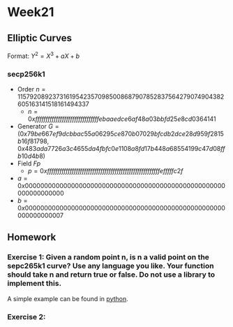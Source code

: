 # Week21

## Elliptic Curves
Format: $Y^2 = X^3 + a X + b$

### secp256k1
- Order $n = 115792089237316195423570985008687907852837564279074904382605163141518161494337$
    - $n = 0xfffffffffffffffffffffffffffffffebaaedce6af48a03bbfd25e8cd0364141$
- Generator $G = (0x79be667ef9dcbbac55a06295ce870b07029bfcdb2dce28d959f2815b16f81798, 0x483ada7726a3c4655da4fbfc0e1108a8fd17b448a68554199c47d08ffb10d4b8)$
- Field $Fp$
    - $p = 0xfffffffffffffffffffffffffffffffffffffffffffffffffffffffefffffc2f$
- $a = 0x0000000000000000000000000000000000000000000000000000000000000000$
- $b = 0x0000000000000000000000000000000000000000000000000000000000000007$


## Homework
### Exercise 1: Given a random point n, is n a valid point on the sepc265k1 curve? Use any language you like. Your function should take n and return true or false. Do not use a library to implement this.

A simple example can be found in [python](./python/secp256k1.py).

### Exercise 2:



